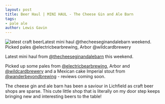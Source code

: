 ```yaml
---
layout: post
title: Beer Haul | MINI HAUL - The Cheese Gin and Ale Barn
tags:
- pale ale
author: Lewis Gavin
---
```


![latest craft beerLatest mini haul @thecheeseginandalebarn weekend. Picked pales @electricbearbrewing, Arbor @wildcardbrewery](https://www.lewisgavin.co.uk/beermeupplease/images/2018-11-04-latest-mini-haul-@thecheeseginandalebarn-weekendpicked-pales-@electricbearbrewing-arbor-@wildcardbrewery.png)

Latest mini haul from  [@thecheeseginandalebarn](https://instagram.com/thecheeseginandalebarn) this weekend.

Picked up some pales from [@electricbearbrewing](https://instagram.com/electricbearbrewing), Arbor and [@wildcardbrewery](https://instagram.com/wildcardbrewery) and a Mexican cake Imperial stout from [@wanderbeyondbrewing](https://instagram.com/wanderbeyondbrewing) - reviews coming soon.

The cheese gin and ale barn has been a saviour in Lichfield as craft beer shops are sparse. This cute little shop that is literally on my door step keeps bringing new and interesting beers to the table!
